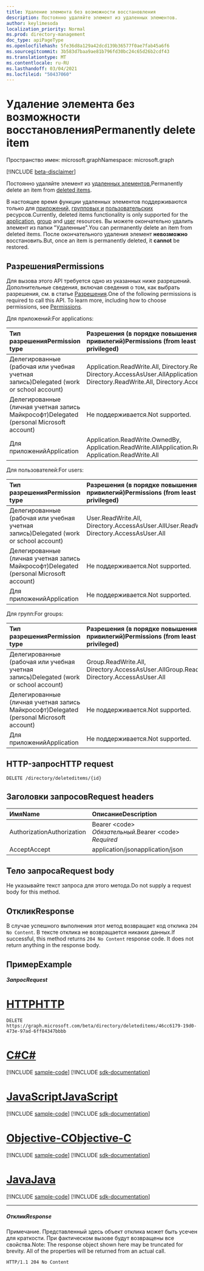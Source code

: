 ```yaml
---
title: Удаление элемента без возможности восстановления
description: Постоянно удаляйте элемент из удаленных элементов.
author: keylimesoda
localization_priority: Normal
ms.prod: directory-management
doc_type: apiPageType
ms.openlocfilehash: 5fe36d8a129a42dcd139b36577f0ae7fab45a6f6
ms.sourcegitcommit: 3b583d7baa9ae81b796fd30bc24c65d26b2cdf43
ms.translationtype: MT
ms.contentlocale: ru-RU
ms.lasthandoff: 03/04/2021
ms.locfileid: "50437060"
---
```

# <a name="permanently-delete-item"></a><span data-ttu-id="025d3-103">Удаление элемента без возможности восстановления</span><span class="sxs-lookup"><span data-stu-id="025d3-103">Permanently delete item</span></span>

<span data-ttu-id="025d3-104">Пространство имен: microsoft.graph</span><span class="sxs-lookup"><span data-stu-id="025d3-104">Namespace: microsoft.graph</span></span>

[!INCLUDE [beta-disclaimer](../../includes/beta-disclaimer.md)]

<span data-ttu-id="025d3-105">Постоянно удаляйте элемент из [удаленных элементов.](../resources/directory.md)</span><span class="sxs-lookup"><span data-stu-id="025d3-105">Permanently delete an item from [deleted items](../resources/directory.md).</span></span>

<span data-ttu-id="025d3-106">В настоящее время функции удаленных элементов поддерживаются только для [приложений,](../resources/application.md) [групповых и](../resources/group.md) [пользовательских](../resources/user.md) ресурсов.</span><span class="sxs-lookup"><span data-stu-id="025d3-106">Currently, deleted items functionality is only supported for the [application](../resources/application.md), [group](../resources/group.md) and [user](../resources/user.md) resources.</span></span> <span data-ttu-id="025d3-107">Вы можете окончательно удалить элемент из папки "Удаленные".</span><span class="sxs-lookup"><span data-stu-id="025d3-107">You can permanently delete an item from deleted items.</span></span> <span data-ttu-id="025d3-108">После окончательного удаления элемент **невозможно** восстановить.</span><span class="sxs-lookup"><span data-stu-id="025d3-108">But, once an item is permanently deleted, it **cannot** be restored.</span></span>

## <a name="permissions"></a><span data-ttu-id="025d3-109">Разрешения</span><span class="sxs-lookup"><span data-stu-id="025d3-109">Permissions</span></span>
<span data-ttu-id="025d3-p102">Для вызова этого API требуется одно из указанных ниже разрешений. Дополнительные сведения, включая сведения о том, как выбрать разрешения, см. в статье [Разрешения](/graph/permissions-reference).</span><span class="sxs-lookup"><span data-stu-id="025d3-p102">One of the following permissions is required to call this API. To learn more, including how to choose permissions, see [Permissions](/graph/permissions-reference).</span></span>

<span data-ttu-id="025d3-112">Для приложений:</span><span class="sxs-lookup"><span data-stu-id="025d3-112">For applications:</span></span>

|<span data-ttu-id="025d3-113">Тип разрешения</span><span class="sxs-lookup"><span data-stu-id="025d3-113">Permission type</span></span>      | <span data-ttu-id="025d3-114">Разрешения (в порядке повышения привилегий)</span><span class="sxs-lookup"><span data-stu-id="025d3-114">Permissions (from least to most privileged)</span></span>              |
|:--------------------|:---------------------------------------------------------|
|<span data-ttu-id="025d3-115">Делегированные (рабочая или учебная учетная запись)</span><span class="sxs-lookup"><span data-stu-id="025d3-115">Delegated (work or school account)</span></span> | <span data-ttu-id="025d3-116">Application.ReadWrite.All, Directory.ReadWrite.All, Directory.AccessAsUser.All</span><span class="sxs-lookup"><span data-stu-id="025d3-116">Application.ReadWrite.All, Directory.ReadWrite.All, Directory.AccessAsUser.All</span></span>    |
|<span data-ttu-id="025d3-117">Делегированные (личная учетная запись Майкрософт)</span><span class="sxs-lookup"><span data-stu-id="025d3-117">Delegated (personal Microsoft account)</span></span> | <span data-ttu-id="025d3-118">Не поддерживается.</span><span class="sxs-lookup"><span data-stu-id="025d3-118">Not supported.</span></span>    |
|<span data-ttu-id="025d3-119">Для приложений</span><span class="sxs-lookup"><span data-stu-id="025d3-119">Application</span></span> | <span data-ttu-id="025d3-120">Application.ReadWrite.OwnedBy, Application.ReadWrite.All</span><span class="sxs-lookup"><span data-stu-id="025d3-120">Application.ReadWrite.OwnedBy, Application.ReadWrite.All</span></span> |

<span data-ttu-id="025d3-121">Для пользователей:</span><span class="sxs-lookup"><span data-stu-id="025d3-121">For users:</span></span>

|<span data-ttu-id="025d3-122">Тип разрешения</span><span class="sxs-lookup"><span data-stu-id="025d3-122">Permission type</span></span>      | <span data-ttu-id="025d3-123">Разрешения (в порядке повышения привилегий)</span><span class="sxs-lookup"><span data-stu-id="025d3-123">Permissions (from least to most privileged)</span></span>              |
|:--------------------|:---------------------------------------------------------|
|<span data-ttu-id="025d3-124">Делегированные (рабочая или учебная учетная запись)</span><span class="sxs-lookup"><span data-stu-id="025d3-124">Delegated (work or school account)</span></span> | <span data-ttu-id="025d3-125">User.ReadWrite.All, Directory.AccessAsUser.All</span><span class="sxs-lookup"><span data-stu-id="025d3-125">User.ReadWrite.All, Directory.AccessAsUser.All</span></span> |
|<span data-ttu-id="025d3-126">Делегированные (личная учетная запись Майкрософт)</span><span class="sxs-lookup"><span data-stu-id="025d3-126">Delegated (personal Microsoft account)</span></span> | <span data-ttu-id="025d3-127">Не поддерживается.</span><span class="sxs-lookup"><span data-stu-id="025d3-127">Not supported.</span></span> |
|<span data-ttu-id="025d3-128">Для приложений</span><span class="sxs-lookup"><span data-stu-id="025d3-128">Application</span></span> | <span data-ttu-id="025d3-129">Не поддерживается.</span><span class="sxs-lookup"><span data-stu-id="025d3-129">Not supported.</span></span> |

<span data-ttu-id="025d3-130">Для групп:</span><span class="sxs-lookup"><span data-stu-id="025d3-130">For groups:</span></span>

|<span data-ttu-id="025d3-131">Тип разрешения</span><span class="sxs-lookup"><span data-stu-id="025d3-131">Permission type</span></span>      | <span data-ttu-id="025d3-132">Разрешения (в порядке повышения привилегий)</span><span class="sxs-lookup"><span data-stu-id="025d3-132">Permissions (from least to most privileged)</span></span>              |
|:--------------------|:---------------------------------------------------------|
|<span data-ttu-id="025d3-133">Делегированные (рабочая или учебная учетная запись)</span><span class="sxs-lookup"><span data-stu-id="025d3-133">Delegated (work or school account)</span></span> | <span data-ttu-id="025d3-134">Group.ReadWrite.All, Directory.AccessAsUser.All</span><span class="sxs-lookup"><span data-stu-id="025d3-134">Group.ReadWrite.All, Directory.AccessAsUser.All</span></span> |
|<span data-ttu-id="025d3-135">Делегированные (личная учетная запись Майкрософт)</span><span class="sxs-lookup"><span data-stu-id="025d3-135">Delegated (personal Microsoft account)</span></span> | <span data-ttu-id="025d3-136">Не поддерживается.</span><span class="sxs-lookup"><span data-stu-id="025d3-136">Not supported.</span></span>    |
|<span data-ttu-id="025d3-137">Для приложений</span><span class="sxs-lookup"><span data-stu-id="025d3-137">Application</span></span> | <span data-ttu-id="025d3-138">Не поддерживается.</span><span class="sxs-lookup"><span data-stu-id="025d3-138">Not supported.</span></span> |

## <a name="http-request"></a><span data-ttu-id="025d3-139">HTTP-запрос</span><span class="sxs-lookup"><span data-stu-id="025d3-139">HTTP request</span></span>
<!-- { "blockType": "ignored" } -->
```http
DELETE /directory/deleteditems/{id}
```
## <a name="request-headers"></a><span data-ttu-id="025d3-140">Заголовки запросов</span><span class="sxs-lookup"><span data-stu-id="025d3-140">Request headers</span></span>
| <span data-ttu-id="025d3-141">Имя</span><span class="sxs-lookup"><span data-stu-id="025d3-141">Name</span></span>       | <span data-ttu-id="025d3-142">Описание</span><span class="sxs-lookup"><span data-stu-id="025d3-142">Description</span></span>|
|:---------------|:----------|
| <span data-ttu-id="025d3-143">Authorization</span><span class="sxs-lookup"><span data-stu-id="025d3-143">Authorization</span></span>  | <span data-ttu-id="025d3-144">Bearer &lt;code&gt; *Обязательный*.</span><span class="sxs-lookup"><span data-stu-id="025d3-144">Bearer &lt;code&gt; *Required*</span></span>|
| <span data-ttu-id="025d3-145">Accept</span><span class="sxs-lookup"><span data-stu-id="025d3-145">Accept</span></span>  | <span data-ttu-id="025d3-146">application/json</span><span class="sxs-lookup"><span data-stu-id="025d3-146">application/json</span></span> |

## <a name="request-body"></a><span data-ttu-id="025d3-147">Тело запроса</span><span class="sxs-lookup"><span data-stu-id="025d3-147">Request body</span></span>
<span data-ttu-id="025d3-148">Не указывайте текст запроса для этого метода.</span><span class="sxs-lookup"><span data-stu-id="025d3-148">Do not supply a request body for this method.</span></span>

## <a name="response"></a><span data-ttu-id="025d3-149">Отклик</span><span class="sxs-lookup"><span data-stu-id="025d3-149">Response</span></span>

<span data-ttu-id="025d3-p103">В случае успешного выполнения этот метод возвращает код отклика `204 No Content`. В тексте отклика не возвращается никаких данных.</span><span class="sxs-lookup"><span data-stu-id="025d3-p103">If successful, this method returns `204 No Content` response code. It does not return anything in the response body.</span></span>

## <a name="example"></a><span data-ttu-id="025d3-152">Пример</span><span class="sxs-lookup"><span data-stu-id="025d3-152">Example</span></span>
##### <a name="request"></a><span data-ttu-id="025d3-153">Запрос</span><span class="sxs-lookup"><span data-stu-id="025d3-153">Request</span></span>


# <a name="http"></a>[<span data-ttu-id="025d3-154">HTTP</span><span class="sxs-lookup"><span data-stu-id="025d3-154">HTTP</span></span>](#tab/http)
<!-- {
  "blockType": "request",
  "name": "delete_directory"
}-->
```http
DELETE https://graph.microsoft.com/beta/directory/deleteditems/46cc6179-19d0-473e-97ad-6ff84347bbbb
```
# <a name="c"></a>[<span data-ttu-id="025d3-155">C#</span><span class="sxs-lookup"><span data-stu-id="025d3-155">C#</span></span>](#tab/csharp)
[!INCLUDE [sample-code](../includes/snippets/csharp/delete-directory-csharp-snippets.md)]
[!INCLUDE [sdk-documentation](../includes/snippets/snippets-sdk-documentation-link.md)]

# <a name="javascript"></a>[<span data-ttu-id="025d3-156">JavaScript</span><span class="sxs-lookup"><span data-stu-id="025d3-156">JavaScript</span></span>](#tab/javascript)
[!INCLUDE [sample-code](../includes/snippets/javascript/delete-directory-javascript-snippets.md)]
[!INCLUDE [sdk-documentation](../includes/snippets/snippets-sdk-documentation-link.md)]

# <a name="objective-c"></a>[<span data-ttu-id="025d3-157">Objective-C</span><span class="sxs-lookup"><span data-stu-id="025d3-157">Objective-C</span></span>](#tab/objc)
[!INCLUDE [sample-code](../includes/snippets/objc/delete-directory-objc-snippets.md)]
[!INCLUDE [sdk-documentation](../includes/snippets/snippets-sdk-documentation-link.md)]

# <a name="java"></a>[<span data-ttu-id="025d3-158">Java</span><span class="sxs-lookup"><span data-stu-id="025d3-158">Java</span></span>](#tab/java)
[!INCLUDE [sample-code](../includes/snippets/java/delete-directory-java-snippets.md)]
[!INCLUDE [sdk-documentation](../includes/snippets/snippets-sdk-documentation-link.md)]

---

##### <a name="response"></a><span data-ttu-id="025d3-159">Отклик</span><span class="sxs-lookup"><span data-stu-id="025d3-159">Response</span></span>
<span data-ttu-id="025d3-p104">Примечание. Представленный здесь объект отклика может быть усечен для краткости. При фактическом вызове будут возвращены все свойства.</span><span class="sxs-lookup"><span data-stu-id="025d3-p104">Note: The response object shown here may be truncated for brevity. All of the properties will be returned from an actual call.</span></span>
<!-- {
  "blockType": "response",
  "truncated": true
} -->
```http
HTTP/1.1 204 No Content
```

<!-- uuid: 8fcb5dbc-d5aa-4681-8e31-b001d5168d79
2015-10-25 14:57:30 UTC -->
<!--
{
  "type": "#page.annotation",
  "description": "Delete directory",
  "keywords": "",
  "section": "documentation",
  "tocPath": "",
  "suppressions": [
  ]
}
-->


